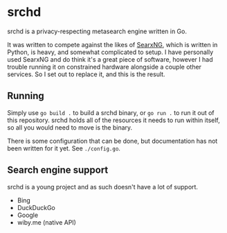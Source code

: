 # srchd

srchd is a privacy-respecting metasearch engine written in Go.

It was written to compete against the likes of [SearxNG](https://github.com/searxng/searxng), which is written in Python, is heavy, and somewhat complicated to setup.
I have personally used SearxNG and do think it's a great piece of software, however I had trouble running it on constrained hardware alongside a couple other services.
So I set out to replace it, and this is the result.

## Running

Simply use `go build .` to build a srchd binary, or `go run .` to run it out of this repository.
srchd holds all of the resources it needs to run within itself, so all you would need to move is the binary.

There is some configuration that can be done, but documentation has not been written for it yet.
See `./config.go`.

## Search engine support

srchd is a young project and as such doesn't have a lot of support.

- Bing
- DuckDuckGo
- Google
- wiby.me (native API)
